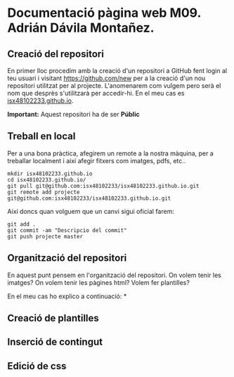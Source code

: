 # Documentació pàgina web M09. Adrián Dávila Montañez.

## Creació del repositori
En primer lloc procedim amb la creació d'un repositori a GitHub fent login al teu usuari i visitant <https://github.com/new> per a la creació d'un nou repositori utilitzat per al projecte. L'anomenarem com vulgem pero serà el nom que desprès s'utilitzarà per accedir-hi. En el meu cas es [isx48102233.github.io](https://github.com/isx48102233/isx48102233.github.io).

**Important:** Aquest repositori ha de ser **Públic**

## Treball en local
Per a una bona pràctica, afegirem un remote a la nostra màquina, per a treballar localment i així afegir fitxers com imatges, pdfs, etc..

    mkdir isx48102233.github.io
    cd isx48102233.github.io/
    git pull git@github.com:isx48102233/isx48102233.github.io.git
    git remote add projecte git@github.com:isx48102233/isx48102233.github.io.git
Així doncs quan volguem que un canvi sigui oficial farem:
    
    git add .
    git commit -am "Descripcio del commit"
    git push projecte master
    
## Organització del repositori
En aquest punt pensem en l'organització del repositori. On volem tenir les imatges? On volem tenir les pàgines html? Volem fer plantilles?

En el meu cas ho explico a continuació:
 *

## Creació de plantilles

## Inserció de contingut

## Edició de css
